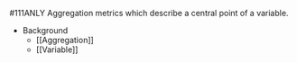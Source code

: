 #111ANLY 
Aggregation metrics which describe a central point of a variable.

* Background
	* [[Aggregation]]
	* [[Variable]]